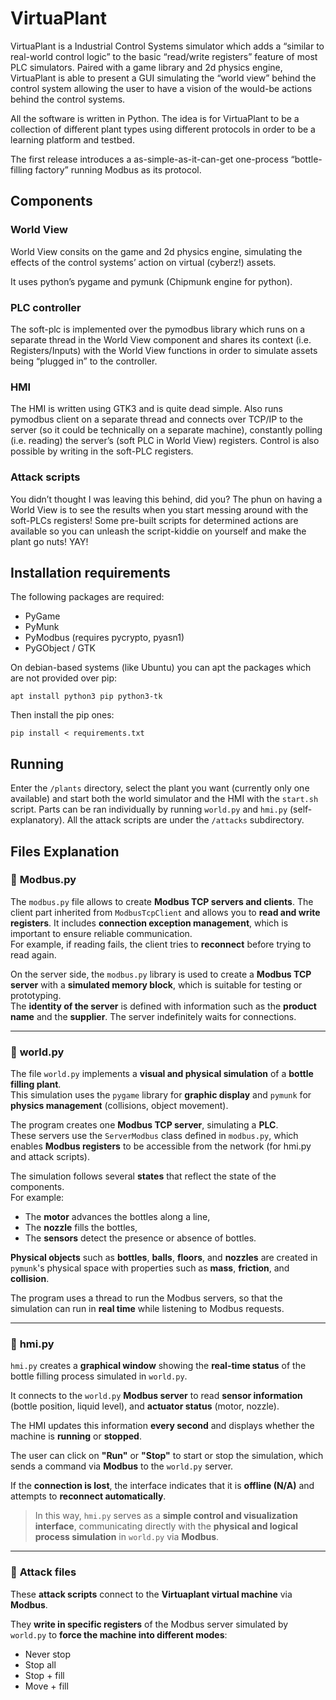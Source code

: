 # VirtuaPlant

VirtuaPlant is a Industrial Control Systems simulator which adds a “similar to real-world control logic” to the basic “read/write registers” feature of most PLC simulators. Paired with a game library and 2d physics engine, VirtuaPlant is able to present a GUI simulating the “world view” behind the control system allowing the user to have a vision of the would-be actions behind the control systems.

All the software is written in Python. The idea is for VirtuaPlant to be a collection of different plant types using different protocols in order to be a learning platform and testbed.

The first release introduces a as-simple-as-it-can-get one-process “bottle-filling factory” running Modbus as its protocol.

## Components
### World View

World View consits on the game and 2d physics engine, simulating the effects of the control systems’ action on virtual (cyberz!) assets.

It uses python’s pygame and pymunk (Chipmunk engine for python).

### PLC controller

The soft-plc is implemented over the pymodbus library which runs on a separate thread in the World View component and shares its context (i.e. Registers/Inputs) with the World View functions in order to simulate assets being “plugged in” to the controller.

### HMI

The HMI is written using GTK3 and is quite dead simple. Also runs pymodbus client on a separate thread and connects over TCP/IP to the server (so it could be technically on a separate machine), constantly polling (i.e. reading) the server’s (soft PLC in World View) registers. Control is also possible by writing in the soft-PLC registers.

### Attack scripts

You didn’t thought I was leaving this behind, did you? The phun on having a World View is to see the results when you start messing around with the soft-PLCs registers! Some pre-built scripts for determined actions are available so you can unleash the script-kiddie on yourself and make the plant go nuts! YAY!

## Installation requirements

The following packages are required:

* PyGame
* PyMunk
* PyModbus (requires pycrypto, pyasn1)
* PyGObject / GTK

On debian-based systems (like Ubuntu) you can apt the packages which are not provided over pip:

    apt install python3 pip python3-tk

Then install the pip ones:

    pip install < requirements.txt

## Running

Enter the `/plants` directory, select the plant you want (currently only one available) and start both the world simulator and the HMI with the `start.sh` script. Parts can be ran individually by running `world.py` and `hmi.py` (self-explanatory). All the attack scripts are under the `/attacks` subdirectory.

## Files Explanation

### 📁 **Modbus.py**

The `modbus.py` file allows to create **Modbus TCP servers and clients**. The client part inherited from `ModbusTcpClient` and allows you to **read and write registers**. It includes **connection exception management**, which is important to ensure reliable communication.  
For example, if reading fails, the client tries to **reconnect** before trying to read again.

On the server side, the `modbus.py` library is used to create a **Modbus TCP server** with a **simulated memory block**, which is suitable for testing or prototyping.  
The **identity of the server** is defined with information such as the **product name** and the **supplier**. The server indefinitely waits for connections.

---

### 📁 **world.py**

The file `world.py` implements a **visual and physical simulation** of a **bottle filling plant**.  
This simulation uses the `pygame` library for **graphic display** and `pymunk` for **physics management** (collisions, object movement).

The program creates one **Modbus TCP server**, simulating a **PLC**.  
These servers use the `ServerModbus` class defined in `modbus.py`, which enables **Modbus registers** to be accessible from the network (for hmi.py and attack scripts).  

The simulation follows several **states** that reflect the state of the components.  
For example:
- The **motor** advances the bottles along a line,
- The **nozzle** fills the bottles,
- The **sensors** detect the presence or absence of bottles.

**Physical objects** such as **bottles**, **balls**, **floors**, and **nozzles** are created in `pymunk`'s physical space with properties such as **mass**, **friction**, and **collision**.

The program uses a thread to run the Modbus servers, so that the simulation can run in **real time** while listening to Modbus requests.

---

### 📁 **hmi.py**

`hmi.py` creates a **graphical window** showing the **real-time status** of the bottle filling process simulated in `world.py`.

It connects to the `world.py` **Modbus server** to read **sensor information** (bottle position, liquid level), and **actuator status** (motor, nozzle).

The HMI updates this information **every second** and displays whether the machine is **running** or **stopped**.

The user can click on **"Run"** or **"Stop"** to start or stop the simulation, which sends a command via **Modbus** to the `world.py` server.

If the **connection is lost**, the interface indicates that it is **offline (N/A)** and attempts to **reconnect automatically**.

> In this way, `hmi.py` serves as a **simple control and visualization interface**, communicating directly with the **physical and logical process simulation** in `world.py` via **Modbus**.

---

### 📁 **Attack files**

These **attack scripts** connect to the **Virtuaplant virtual machine** via **Modbus**.

They **write in specific registers** of the Modbus server simulated by `world.py` to **force the machine into different modes**:
- Never stop
- Stop all
- Stop + fill
- Move + fill
